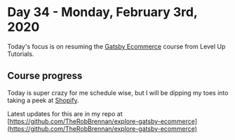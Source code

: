 # Day 34 - Monday, February 3rd, 2020

Today's focus is on resuming the [Gatsby Ecommerce](https://www.leveluptutorials.com/tutorials/gatsby-ecommerce) course from Level Up Tutorials.

## Course progress

Today is super crazy for me schedule wise, but I will be dipping my toes into taking a peek at [Shopify](https://www.shopify.com).

Latest updates for this are in my repo at [https://github.com/TheRobBrennan/explore-gatsby-ecommerce](https://github.com/TheRobBrennan/explore-gatsby-ecommerce)
